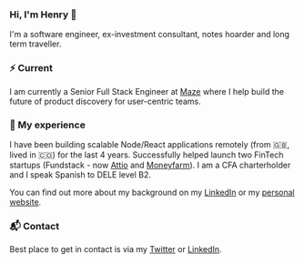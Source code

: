 ### Hi, I'm Henry 👋

I'm a software engineer, ex-investment consultant, notes hoarder and long term traveller.

### ⚡️ Current
I am currently a Senior Full Stack Engineer at [Maze](https://maze.co/) where I help build the future of product discovery for user-centric teams.

### 🔬 My experience
I have been building scalable Node/React applications remotely (from 🇬🇧, lived in 🇨🇴) for the last 4 years. Successfully helped launch two FinTech startups (Fundstack - now [Attio](https://attio.com/) and [Moneyfarm](https://www.moneyfarm.com/uk/)). I am a CFA charterholder and I speak Spanish to DELE level B2.

You can find out more about my background on my [LinkedIn](https://www.linkedin.com/in/henryblack1/) or my [personal website](https://henryblack.co/).

### 📬 Contact

Best place to get in contact is via my [Twitter](https://twitter.com/hajblack) or [LinkedIn](https://www.linkedin.com/in/henryblack1/).


<!--
**blackhaj/blackhaj** is a ✨ _special_ ✨ repository because its `README.md` (this file) appears on your GitHub profile.

Here are some ideas to get you started:

- 🔭 I’m currently working on ...
- 🌱 I’m currently learning ...
- 👯 I’m looking to collaborate on ...
- 🤔 I’m looking for help with ...
- 💬 Ask me about ...
- 📫 How to reach me: ...
- 😄 Pronouns: ...
- ⚡ Fun fact: ...
-->
